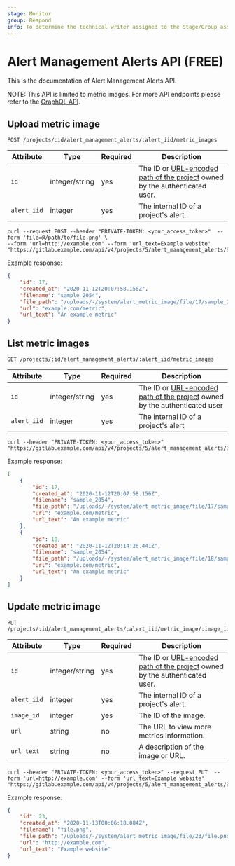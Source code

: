 ```yaml
---
stage: Monitor
group: Respond
info: To determine the technical writer assigned to the Stage/Group associated with this page, see https://about.gitlab.com/handbook/engineering/ux/technical-writing/#assignments
---
```


# Alert Management Alerts API **(FREE)**

This is the documentation of Alert Management Alerts API.

NOTE:
This API is limited to metric images. For more API endpoints please refer to the [GraphQL API](graphql/reference/index.md#alertmanagementalert).

## Upload metric image

```plaintext
POST /projects/:id/alert_management_alerts/:alert_iid/metric_images
```

| Attribute   | Type    | Required | Description                          |
|-------------|---------|----------|--------------------------------------|
| `id`        | integer/string | yes      | The ID or [URL-encoded path of the project](index.md#namespaced-path-encoding) owned by the authenticated user. |
| `alert_iid` | integer | yes      | The internal ID of a project's alert. |

```shell
curl --request POST --header "PRIVATE-TOKEN: <your_access_token>"  --form 'file=@/path/to/file.png' \
--form 'url=http://example.com' --form 'url_text=Example website' "https://gitlab.example.com/api/v4/projects/5/alert_management_alerts/93/metric_images"
```

Example response:

```json
{
    "id": 17,
    "created_at": "2020-11-12T20:07:58.156Z",
    "filename": "sample_2054",
    "file_path": "/uploads/-/system/alert_metric_image/file/17/sample_2054.png",
    "url": "example.com/metric",
    "url_text": "An example metric"
}
```

## List metric images

```plaintext
GET /projects/:id/alert_management_alerts/:alert_iid/metric_images
```

| Attribute   | Type    | Required | Description                          |
|-------------|---------|----------|--------------------------------------|
| `id`        | integer/string | yes      | The ID or [URL-encoded path of the project](index.md#namespaced-path-encoding) owned by the authenticated user  |
| `alert_iid` | integer | yes      | The internal ID of a project's alert |

```shell
curl --header "PRIVATE-TOKEN: <your_access_token>" "https://gitlab.example.com/api/v4/projects/5/alert_management_alerts/93/metric_images"
```

Example response:

```json
[
    {
        "id": 17,
        "created_at": "2020-11-12T20:07:58.156Z",
        "filename": "sample_2054",
        "file_path": "/uploads/-/system/alert_metric_image/file/17/sample_2054.png",
        "url": "example.com/metric",
        "url_text": "An example metric"
    },
    {
        "id": 18,
        "created_at": "2020-11-12T20:14:26.441Z",
        "filename": "sample_2054",
        "file_path": "/uploads/-/system/alert_metric_image/file/18/sample_2054.png",
        "url": "example.com/metric",
        "url_text": "An example metric"
    }
]
```

## Update metric image

```plaintext
PUT /projects/:id/alert_management_alerts/:alert_iid/metric_image/:image_id
```

| Attribute   | Type    | Required | Description                          |
|-------------|---------|----------|--------------------------------------|
| `id`        | integer/string | yes      | The ID or [URL-encoded path of the project](index.md#namespaced-path-encoding) owned by the authenticated user. |
| `alert_iid` | integer | yes      | The internal ID of a project's alert. |
| `image_id` | integer | yes      | The ID of the image. |
| `url` | string | no      | The URL to view more metrics information. |
| `url_text` | string | no      | A description of the image or URL. |

```shell
curl --header "PRIVATE-TOKEN: <your_access_token>" --request PUT  --form 'url=http://example.com' --form 'url_text=Example website' "https://gitlab.example.com/api/v4/projects/5/alert_management_alerts/93/metric_images/1"
```

Example response:

```json
{
    "id": 23,
    "created_at": "2020-11-13T00:06:18.084Z",
    "filename": "file.png",
    "file_path": "/uploads/-/system/alert_metric_image/file/23/file.png",
    "url": "http://example.com",
    "url_text": "Example website"
}
```

